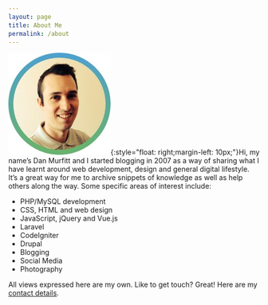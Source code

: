 ```yaml
---
layout: page
title: About Me
permalink: /about
---
```

![Dan](/assets/images/Dan.jpg){:style="float: right;margin-left: 10px;"}Hi, my name’s Dan Murfitt and I started blogging in 2007 as a way of sharing what I have learnt around web development, design and general digital lifestyle. It’s a great way for me to archive snippets of knowledge as well as help others along the way. Some specific areas of interest include:

- PHP/MySQL development
- CSS, HTML and web design
- JavaScript, jQuery and Vue.js
- Laravel
- CodeIgniter
- Drupal
- Blogging
- Social Media
- Photography

All views expressed here are my own. Like to get touch? Great! Here are my [contact details](/contact).